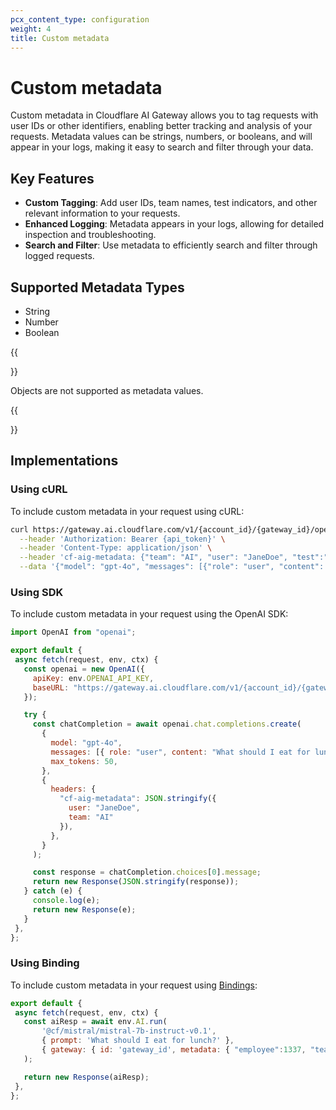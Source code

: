 ```yaml
---
pcx_content_type: configuration
weight: 4
title: Custom metadata
---
```


# Custom metadata

Custom metadata in Cloudflare AI Gateway allows you to tag requests with user IDs or other identifiers, enabling better tracking and analysis of your requests. Metadata values can be strings, numbers, or booleans, and will appear in your logs, making it easy to search and filter through your data.

## Key Features

- **Custom Tagging**: Add user IDs, team names, test indicators, and other relevant information to your requests.
- **Enhanced Logging**: Metadata appears in your logs, allowing for detailed inspection and troubleshooting.
- **Search and Filter**: Use metadata to efficiently search and filter through logged requests.

## Supported Metadata Types

- String
- Number
- Boolean

{{<Aside type="note">}}

Objects are not supported as metadata values.

{{</Aside>}}

## Implementations

### Using cURL

To include custom metadata in your request using cURL:

```bash
curl https://gateway.ai.cloudflare.com/v1/{account_id}/{gateway_id}/openai/chat/completions \
  --header 'Authorization: Bearer {api_token}' \
  --header 'Content-Type: application/json' \
  --header 'cf-aig-metadata: {"team": "AI", "user": "JaneDoe", "test":"true"}' \
  --data '{"model": "gpt-4o", "messages": [{"role": "user", "content": "What should I eat for lunch?"}]}'
```

### Using SDK

To include custom metadata in your request using the OpenAI SDK:

```javascript
import OpenAI from "openai";

export default {
 async fetch(request, env, ctx) {
   const openai = new OpenAI({
     apiKey: env.OPENAI_API_KEY,
     baseURL: "https://gateway.ai.cloudflare.com/v1/{account_id}/{gateway_id}/openai",
   });

   try {
     const chatCompletion = await openai.chat.completions.create(
       {
         model: "gpt-4o",
         messages: [{ role: "user", content: "What should I eat for lunch?" }],
         max_tokens: 50,
       },
       {
         headers: {
           "cf-aig-metadata": JSON.stringify({
             user: "JaneDoe",
             team: "AI"
           }),
         },
       }
     );

     const response = chatCompletion.choices[0].message;
     return new Response(JSON.stringify(response));
   } catch (e) {
     console.log(e);
     return new Response(e);
   }
 },
};
```

### Using Binding

To include custom metadata in your request using [Bindings](/workers/runtime-apis/bindings/):

```javascript
export default {
 async fetch(request, env, ctx) {
   const aiResp = await env.AI.run(
       '@cf/mistral/mistral-7b-instruct-v0.1',
       { prompt: 'What should I eat for lunch?' },
       { gateway: { id: 'gateway_id', metadata: { "employee":1337, "team":"AI"} } }
   );

   return new Response(aiResp);
 },
};
```
